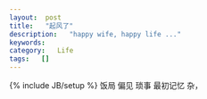 ```yaml
---
layout:  post
title:   "起风了"
description:   "happy wife, happy life ..."
keywords:   
category:   Life
tags:   [] 
---
```



{% include JB/setup %}
饭局
偏见
琐事
最初记忆
杂，
